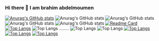 ### Hi there 👋 I am brahim abdelmoumen
[![Anurag's GitHub stats](https://github-readme-stats.vercel.app/api?username=slyvalomas
)](https://github.com/slyvalomas/github-readme-stats)
![Anurag's GitHub stats](https://github-readme-stats.vercel.app/api?username=slyvalomas&hide=contribs,prs)
![Anurag's GitHub stats](https://github-readme-stats.vercel.app/api?username=slyvalomas&show=reviews,discussions_started,discussions_answered,prs_merged,prs_merged_percentage)
![Anurag's GitHub stats](https://github-readme-stats.vercel.app/api?username=slyvalomas&show_icons=true)
![Anurag's GitHub stats](https://github-readme-stats.vercel.app/api?username=slyvalomas&show_icons=true&theme=radical)
[![Readme Card](https://github-readme-stats.vercel.app/api/pin/?username=slyvalomas&repo=social-media-dashboard)](https://github.com/anuraghazra/github-readme-stats)
[![Top Langs](https://github-readme-stats.vercel.app/api/top-langs/?username=slyvalomas)](https://github.com/anuraghazra/github-readme-stats)
![Top Langs](https://github-readme-stats.vercel.app/api/top-langs/?username=slyvalomas&exclude_repo=github-readme-stats,anuraghazra.github.io)
........
![Top Langs](https://github-readme-stats.vercel.app/api/top-langs/?username=slyvalomas&langs_count=8)
![Top Langs](https://github-readme-stats.vercel.app/api/top-langs/?username=slyvalomas&layout=compact)
[![Top Langs](https://github-readme-stats.vercel.app/api/top-langs/?username=slyvalomas&layout=donut)](https://github.com/anuraghazra/github-readme-stats)
[![Top Langs](https://github-readme-stats.vercel.app/api/top-langs/?username=slyvalomas&layout=donut-vertical)](https://github.com/anuraghazra/github-readme-stats)
[![Top Langs](https://github-readme-stats.vercel.app/api/top-langs/?username=slyvalomas&layout=pie)](https://github.com/anuraghazra/github-readme-stats)
